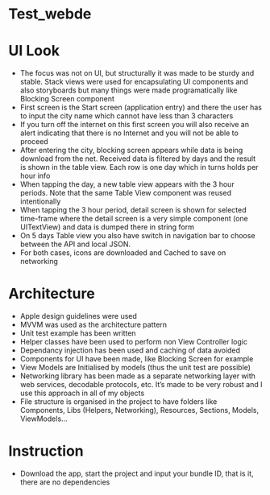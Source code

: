 # Test_webde
# UI Look 
- The focus was not on UI, but structurally it was made to be sturdy and stable. Stack views were used for encapsulating UI components and also storyboards but many things were made programatically like Blocking Screen component 
- First screen is the Start screen (application entry) and there the user has to input the city name which cannot have less than 3 characters
- If you turn off the internet on this first screen you will also receive an alert indicating that there is no Internet and you will not be able to proceed 
- After entering the city, blocking screen appears while data is being download from the net. Received data is filtered by days and the result is shown in the table view. Each row is one day which in turns holds per hour info
- When tapping the day, a new table view appears with the 3 hour periods. Note that the same Table View component was reused intentionally  
- When tapping the 3 hour period, detail screen is shown for selected time-frame where the detail screen is a very simple component (one UITextView) and data is dumped there in string form
- On 5 days Table view you also have switch in navigation bar to choose between the API and local JSON. 
- For both cases, icons are downloaded and Cached to save on networking 

# Architecture
- Apple design guidelines were used
- MVVM was used as the architecture pattern 
- Unit test example has been written
- Helper classes have been used to perform non View Controller logic
- Dependancy injection has been used and caching of data avoided
- Components for UI have been made, like Blocking Screen for example
- View Models are Initialised by models (thus the unit test are possible) 
- Networking library has been made as a separate networking layer with web services, decodable protocols, etc. It’s made to be very robust and I use this approach in all of my objects
- File structure is organised in the project to have folders like Components, Libs (Helpers, Networking), Resources, Sections, Models, ViewModels…

# Instruction
- Download the app, start the project and input your bundle ID, that is it, there are no dependencies 
